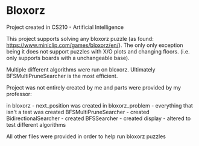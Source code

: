 # Bloxorz
Project created in CS210 - Artificial Intelligence

This project supports solving any bloxorz puzzle (as found: https://www.miniclip.com/games/bloxorz/en/). 
The only only exception being it does not support puzzles with X/O plots and changing floors.
(i.e. only supports boards with a unchangeable base).

Multiple different algorithms were run on bloxorz. Ultimately BFSMultiPruneSearcher is the most efficient.



Project was not entirely created by me and parts were provided by my professor:

in bloxorz - next_position was created
in bloxorz_problem - everything that isn't a test was created
BFSMultiPruneSearcher - created
BidirectionalSearcher - created
BFSSearcher - created
display - altered to test different algorithms

All other files were provided in order to help run bloxorz puzzles
